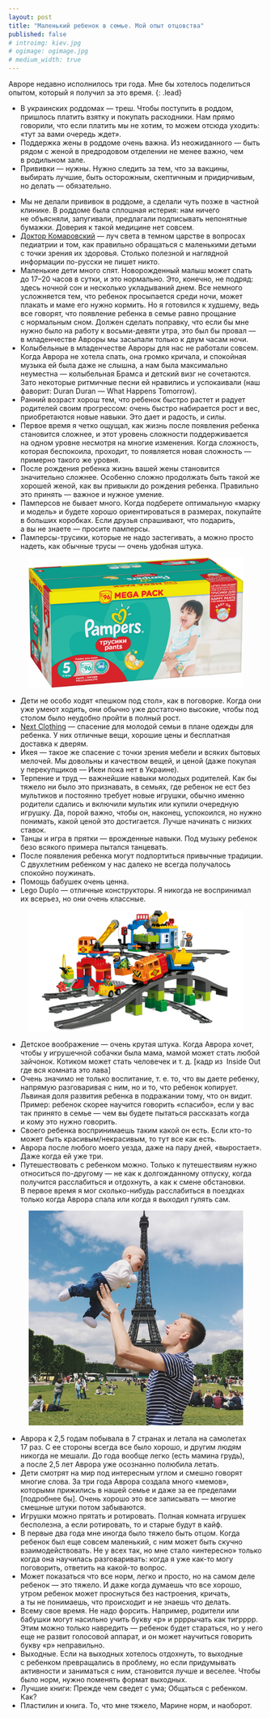 ```yaml
---
layout: post
title: "Маленький ребенок в семье. Мой опыт отцовства"
published: false
# introimg: kiev.jpg
# ogimage: ogimage.jpg
# medium_width: true
---
```


Авроре недавно исполнилось три года. Мне бы хотелось поделиться опытом, который я получил за это время.
{: .lead}

- В украинских роддомах — треш. Чтобы поступить в роддом, пришлось платить взятку и покупать расходники. Нам прямо говорили, что если платить мы не хотим, то можем отсюда уходить: «тут за вами очередь ждет».
- Поддержка жены в роддоме очень важна. Из неожиданного — быть рядом с женой в предродовом отделении не менее важно, чем в родильном зале.
- Прививки — нужны. Нужно следить за тем, что за вакцины, выбирать лучшие, быть осторожным, скептичным и придирчивым, но делать — обязательно.
<!-- more -->
- Мы не делали прививок в роддоме, а сделали чуть позже в частной клинике. В роддоме была сплошная истерия: нам ничего не объясняли, запугивали, предлагали подписывать непонятные бумажки. Доверия к такой медицине нет совсем.
- [Доктор Комаровский](http://www.komarovskiy.net/) — луч света в темном царстве в вопросах педиатрии и том, как правильно обращаться с маленькими детьми с точки зрения их здоровья. Столько полезной и наглядной информации по-русски не пишет никто.
- Маленькие дети много спят. Новорожденный малыш может спать до 17–20 часов в сутки, и это нормально. Это, конечно, не подряд: здесь ночной сон и несколько укладываний днем. Все немного усложняется тем, что ребенок просыпается среди ночи, может плакать и маме его нужно кормить. Но я готовился к худшему, ведь все говорят, что появление ребенка в семье равно прощание с нормальным сном. Должен сделать поправку, что если бы мне нужно было на работу к восьми-девяти утра, это был бы провал — в младенчестве Авроры мы засыпали только к двум часам ночи.
- Колыбельные в младенчестве Авроры для нас не работали совсем. Когда Аврора не хотела спать, она громко кричала, и спокойная музыка ей была даже не слышна, а нам была максимально неуместна — колыбельная Брамса и детский визг не сочетаются. Зато некоторые ритмичные песни ей нравились и успокаивали (наш фаворит: Duran Duran — What Happens Tomorrow).
- Ранний возраст хорош тем, что ребенок быстро растет и радует родителей своим прогрессом: очень быстро набирается рост и вес, приобретаются новые навыки. Это дает и радость, и силы.
- Первое время я четко ощущал, как жизнь после появления ребенка становится сложнее, и этот уровень сложности поддерживается на одном уровне несмотря на многие изменения. Когда сложность, которая беспокоила, проходит, то появляется новая сложность — примерно такого же уровня.
- После рождения ребенка жизнь вашей жены становится значительно сложнее. Особенно сложно продолжать быть такой же хорошей женой, как вы привыкли до рождения ребенка. Правильно это принять — важное и нужное умение.
- Памперсов не бывает много. Когда подберете оптимальную «марку и модель» и будете хорошо ориентироваться в размерах, покупайте в больших коробках. Если друзья спрашивают, что подарить, а вы не знаете — просите памперсы.
- Памперсы-трусики, которые не надо застегивать, а можно просто надеть, как обычные трусы — очень удобная штука.

<figure class="figure--center">
  <img src="/i/blog/baby-advice/pampers.jpg" alt="Памперсы-трусики">
</figure>

- Дети не особо ходят «пешком под стол», как в поговорке. Когда они уже умеют ходить, они обычно уже достаточно высокие, чтобы под столом было неудобно пройти в полный рост.
- [Next Clothing](http://www.next.co.uk/) — спасение для молодой семьи в плане одежды для ребенка. У них отличные вещи, хорошие цены и бесплатная доставка к дверям.
- Икея — такое же спасение с точки зрения мебели и всяких бытовых мелочей. Мы довольны и качеством вещей, и ценой (даже покупая у перекупщиков — Икеи пока нет в Украине).
- Терпение и труд — важнейшие навыки молодых родителей. Как бы тяжело ни было это признавать, в семьях, где ребенок не ест без мультиков и постоянно требует новые игрушки, обычно именно родители сдались и включили мультик или купили очередную игрушку. Да, порой важно, чтобы он, наконец, успокоился, но нужно понимать, какой ценой это достигается. Лучше начинать с низких ставок.
- Танцы и игра в прятки — врожденные навыки. Под музыку ребенок безо всякого примера пытался танцевать.
- После появления ребенка могут подпортиться привычные традиции. С двухлетним ребенком у нас далеко не всегда получалось спокойно поужинать.
- Помощь бабушек очень ценна.
- Lego Duplo — отличные конструкторы. Я никогда не воспринимал их всерьез, но они очень классные.

<figure class="figure--center">
  <img src="/i/blog/baby-advice/duplo.jpg" alt="Lego Duplo">
</figure>

- Детское воображение — очень крутая штука. Когда Аврора хочет, чтобы у игрушечной собачки была мама, мамой может стать любой зайчонок. Котиком может стать человечек и т. д. [кадр из  Inside Out где вся комната это лава]
- Очень значимо не только воспитание, т. е. то, что вы даете ребенку, напрямую разговаривая с ним, но и то, что ребенок копирует. Львиная доля развития ребенка в подражании тому, что он видит. Пример: ребенок скорее научится говорить «спасибо», если у вас так принято в семье — чем вы будете пытаться рассказать когда и кому это нужно говорить.
- Своего ребенка воспринимаешь таким какой он есть. Если кто-то может быть красивым/некрасивым, то тут все как есть.
- Аврора после любого моего уезда, даже на пару дней, «выростает». Даже когда ей уже три.
- Путешествовать с ребенком можно. Только к путешествиям нужно относиться по-другому — не как к долгожданному отпуску, когда получится расслабиться и отдохнуть, а как к смене обстановки. В первое время я мог сколько-нибудь расслабиться в поездках только когда Аврора спала или когда я выходил гулять сам.

<figure class="figure--center">
  <img src="/i/blog/baby-advice/paris.jpg" alt="Мы с Авророй в Париже">
</figure>

- Аврора к 2,5 годам побывала в 7 странах и летала на самолетах 17 раз. С ее стороны всегда все было хорошо, и другим людям никогда не мешали. До года вообще легко (есть мамина грудь), а после 2,5 лет Аврора уже осознанно полюбила летать.
- Дети смотрят на мир под интересным углом и смешно говорят многие слова. За три года Аврора создала много «мемов», которыми прижились в нашей семье и даже за ее пределами [подробнее бы]. Очень хорошо это все записывать — многие смешные штуки потом забываются.
- Игрушки можно прятать и ротировать. Полная комната игрушек бесполезна, а если ротировать, то и старые будут в кайф.
- В первые два года мне иногда было тяжело быть отцом. Когда ребенок был еще совсем маленький, с ним может быть скучно взаимодействовать. Не у всех так, но мне стало «интересно» только когда она научилась разговаривать: когда я уже как-то могу поговорить, ответить на какой-то вопрос.
- Может показаться что все норм, легко и просто, но на самом деле ребенок — это тяжело. И даже когда думаешь что все хорошо, утром ребенок может проснуться без настроения, кричать, а ты не понимаешь, что происходит и не знаешь что делать.
- Всему свое время. Не надо форсить. Например, родители или бабушки могут насильно учить букву «р» и ррррычать как тигрррр. Этим можно только навредить — ребенок будет стараться, но у него еще не развит голосовой аппарат, и он может научиться говорить букву «р» неправильно.
- Выходные. Если на выходных хотелось отдохнуть, то выходные с ребенком превращались в проблему, но если придумывать активности и заниматься с ним, становится лучше и веселее. Чтобы было норм, нужно поменять формат выходных.
- Лучшие книги: Прежде чем сведет с ума; Общаться с ребенком. Как?
- Пластилин и книга. То, что мне тяжело, Марине норм, и наоборот.

<!--3. Когда привозишь ребенка из роддома домой, наступает момент, что жизнь будет не будет прежней. Очень необычные ощущения: дома все то же самое, но только теперь с вами живет новый маленький человек.-->



<!--Игрушки

Спокойствие родителей

Путешествия

Fun Facts-->
